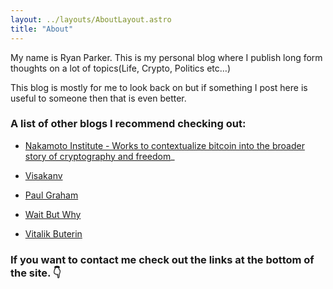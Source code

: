 ```yaml
---
layout: ../layouts/AboutLayout.astro
title: "About"
---
```


My name is Ryan Parker. This is my personal blog where I publish long form thoughts on a lot of topics(Life, Crypto, Politics etc…)

This blog is mostly for me to look back on but if something I post here is useful to someone then that is even better.

### A list of other blogs I recommend checking out:

- [Nakamoto Institute - Works to contextualize bitcoin into the broader story of cryptography and freedom](https://nakamotoinstitute.org/library/)_

- [Visakanv](https://www.visakanv.com/blog/)

- [Paul Graham](https://paulgraham.com/)

- [Wait But Why](https://waitbutwhy.com/)

- [Vitalik Buterin](https://vitalik.eth.limo/)


### If you want to contact me check out the links at the bottom of the site. 👇
